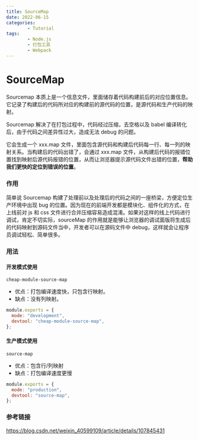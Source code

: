 ```yaml
---
title: SourceMap
date: 2022-06-15
categories:
        - Tutorial
tags:
        - Node.js
        - 打包工具
        - Webpack
---
```


# SourceMap

Sourcemap 本质上是一个信息文件，里面储存着代码构建前后的对应位置信息。它记录了构建后的代码所对应的构建前的源代码的位置，是源代码和生产代码的映射。 

Sourcemap 解决了在打包过程中，代码经过压缩，去空格以及 babel 编译转化后，由于代码之间差异性过大，造成无法 debug 的问题。

它会生成一个 xxx.map 文件，里面包含源代码和构建后代码每一行、每一列的映射关系。当构建后的代码出错了，会通过 xxx.map 文件，从构建后代码的报错位置找到映射后源代码报错的位置，从而让浏览器提示源代码文件出错的位置，**帮助我们更快的定位到错误的位置**。

### 作用

简单说 Sourcemap 构建了处理前以及处理后的代码之间的一座桥梁，方便定位生产环境中出现 bug 的位置。因为现在的前端开发都是模块化、组件化的方式，在上线前对 js 和 css 文件进行合并压缩容易造成混淆。如果对这样的线上代码进行调试，肯定不切实际，sourceMap 的作用就是能够让浏览器的调试面版将生成后的代码映射到源码文件当中，开发者可以在源码文件中 debug，这样就会让程序员调试轻松、简单很多。

### 用法

#### 开发模式使用

`cheap-module-source-map` 

- 优点：打包编译速度快，只包含行映射。
- 缺点：没有列映射。

```javascript
module.exports = {
  mode: "development",
  devtool: "cheap-module-source-map",
};
```

#### 生产模式使用

`source-map`

- 优点：包含行/列映射
- 缺点：打包编译速度更慢

```javascript
module.exports = {
  mode: "production",
  devtool: "source-map",
};
```

### 参考链接

https://blog.csdn.net/weixin_40599109/article/details/107845431
